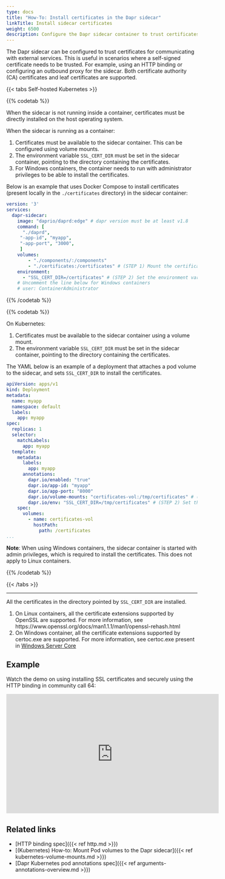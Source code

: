 ```yaml
---
type: docs
title: "How-To: Install certificates in the Dapr sidecar"
linkTitle: Install sidecar certificates
weight: 6500
description: Configure the Dapr sidecar container to trust certificates
---
```


The Dapr sidecar can be configured to trust certificates for communicating with external services. This is useful in scenarios where a self-signed certificate needs to be trusted. For example, using an HTTP binding or configuring an outbound proxy for the sidecar. Both certificate authority (CA) certificates and leaf certificates are supported.

{{< tabs Self-hosted Kubernetes >}}

{{% codetab %}}

When the sidecar is not running inside a container, certificates must be directly installed on the host operating system.

When the sidecar is running as a container:

1. Certificates must be available to the sidecar container. This can be configured using volume mounts.
2. The environment variable `SSL_CERT_DIR` must be set in the sidecar container, pointing to the directory containing the certificates.
3. For Windows containers, the container needs to run with administrator privileges to be able to install the certificates.

Below is an example that uses Docker Compose to install certificates (present locally in the `./certificates` directory) in the sidecar container:

```yaml
version: '3'
services:
  dapr-sidecar:
    image: "daprio/daprd:edge" # dapr version must be at least v1.8
    command: [
      "./daprd",
     "-app-id", "myapp",
     "-app-port", "3000",
     ]
    volumes:
        - "./components/:/components"
        - "./certificates:/certificates" # (STEP 1) Mount the certificates folder to the sidecar container
    environment:
      - "SSL_CERT_DIR=/certificates" # (STEP 2) Set the environment variable to the path of the certificates folder
    # Uncomment the line below for Windows containers
    # user: ContainerAdministrator
```

{{% /codetab %}}

{{% codetab %}}

On Kubernetes:

1. Certificates must be available to the sidecar container using a volume mount.
2. The environment variable `SSL_CERT_DIR` must be set in the sidecar container, pointing to the directory containing the certificates.

The YAML below is an example of a deployment that attaches a pod volume to the sidecar, and sets `SSL_CERT_DIR` to install the certificates.

```yaml
apiVersion: apps/v1
kind: Deployment
metadata:
  name: myapp
  namespace: default
  labels:
    app: myapp
spec:
  replicas: 1
  selector:
    matchLabels:
      app: myapp
  template:
    metadata:
      labels:
        app: myapp
      annotations:
        dapr.io/enabled: "true"
        dapr.io/app-id: "myapp"
        dapr.io/app-port: "8000"
        dapr.io/volume-mounts: "certificates-vol:/tmp/certificates" # (STEP 1) Mount the certificates folder to the sidecar container
        dapr.io/env: "SSL_CERT_DIR=/tmp/certificates" # (STEP 2) Set the environment variable to the path of the certificates folder
    spec:
      volumes:
        - name: certificates-vol
          hostPath:
            path: /certificates
...
```

**Note**: When using Windows containers, the sidecar container is started with admin privileges, which is required to install the certificates. This does not apply to Linux containers.

{{% /codetab %}}

{{< /tabs >}}

<hr/>

All the certificates in the directory pointed by `SSL_CERT_DIR` are installed.

1. On Linux containers, all the certificate extensions supported by OpenSSL are supported. For more information, see https\://www\.openssl.org/docs/man1.1.1/man1/openssl-rehash.html
2. On Windows container, all the certificate extensions supported by certoc.exe are supported. For more information, see certoc.exe present in [Windows Server Core](https://hub.docker.com/_/microsoft-windows-servercore)

## Example

Watch the demo on using installing SSL certificates and securely using the HTTP binding in community call 64:

<div class="embed-responsive embed-responsive-16by9">
<iframe width="560" height="315" src="https://www.youtube-nocookie.com/embed/M0VM7GlphAU?start=800" title="YouTube video player" frameborder="0" allow="accelerometer; autoplay; clipboard-write; encrypted-media; gyroscope; picture-in-picture" allowfullscreen></iframe>
</div>

## Related links

- [HTTP binding spec]({{< ref http.md >}})
- [(Kubernetes) How-to: Mount Pod volumes to the Dapr sidecar]({{< ref kubernetes-volume-mounts.md >}})
- [Dapr Kubernetes pod annotations spec]({{< ref arguments-annotations-overview\.md >}})
